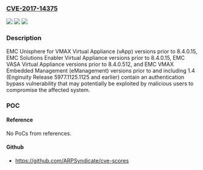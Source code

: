 ### [CVE-2017-14375](https://cve.mitre.org/cgi-bin/cvename.cgi?name=CVE-2017-14375)
![](https://img.shields.io/static/v1?label=Product&message=EMC%20VMAX%20Virtual%20Appliance%20(vApp)%20EMC%20Unisphere%20for%20VMAX%20Virtual%20Appliance%20versions%20prior%20to%208.4.0.15%2C%20EMC%20Solutions%20Enabler%20Virtual%20Appliance%20versions%20prior%20to%208.4.0.15%2C%20EMC%20VASA%20Virtual%20Appliance%20versions%20prior%20to%208.4.0.512%2C%20EMC%20VMAX%20Embedded%20Management%20(eManagement)%20versions%20prior%20to%20and%20including%201.4%20(Enginuity%20Release%205977.1125.1125%20and%20earlier)&color=blue)
![](https://img.shields.io/static/v1?label=Version&message=EMC%20VMAX%20Virtual%20Appliance%20(vApp)%20EMC%20Unisphere%20for%20VMAX%20Virtual%20Appliance%20versions%20prior%20to%208.4.0.15%2C%20EMC%20Solutions%20Enabler%20Virtual%20Appliance%20versions%20prior%20to%208.4.0.15%2C%20EMC%20VASA%20Virtual%20Appliance%20versions%20prior%20to%208.4.0.512%2C%20EMC%20VMAX%20Embedded%20Management%20(eManagement)%20versions%20prior%20to%20and%20including%201.4%20(Enginuity%20Release%205977.1125.1125%20and%20earlier)%20&color=brightgreen)
![](https://img.shields.io/static/v1?label=Vulnerability&message=Authentication%20Bypass%20Vulnerability&color=brightgreen)

### Description

EMC Unisphere for VMAX Virtual Appliance (vApp) versions prior to 8.4.0.15, EMC Solutions Enabler Virtual Appliance versions prior to 8.4.0.15, EMC VASA Virtual Appliance versions prior to 8.4.0.512, and EMC VMAX Embedded Management (eManagement) versions prior to and including 1.4 (Enginuity Release 5977.1125.1125 and earlier) contain an authentication bypass vulnerability that may potentially be exploited by malicious users to compromise the affected system.

### POC

#### Reference
No PoCs from references.

#### Github
- https://github.com/ARPSyndicate/cve-scores

